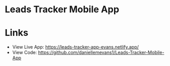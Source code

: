 # Leads Tracker Mobile App



# Links

- View Live App: https://leads-tracker-app-evans.netlify.app/
- View Code: https://github.com/daniellemevans1/Leads-Tracker-Mobile-App